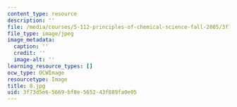 ```yaml
---
content_type: resource
description: ''
file: /media/courses/5-112-principles-of-chemical-science-fall-2005/3f73d5e65669bf8e565243f889fa0e05_8.jpg
file_type: image/jpeg
image_metadata:
  caption: ''
  credit: ''
  image-alt: ''
learning_resource_types: []
ocw_type: OCWImage
resourcetype: Image
title: 8.jpg
uid: 3f73d5e6-5669-bf8e-5652-43f889fa0e05
---
```

